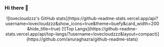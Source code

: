 ### Hi there 👋
<div align="center">
  ![lovecloudzzz's GitHub stats](https://github-readme-stats.vercel.app/api?username=lovecloudzzz&show_icons=true&theme=buefy&card_width=200&hide_title=true)
  [![Top Langs](https://github-readme-stats.vercel.app/api/top-langs/?username=lovecloudzzz&layout=compact)](https://github.com/anuraghazra/github-readme-stats)
<div/>
